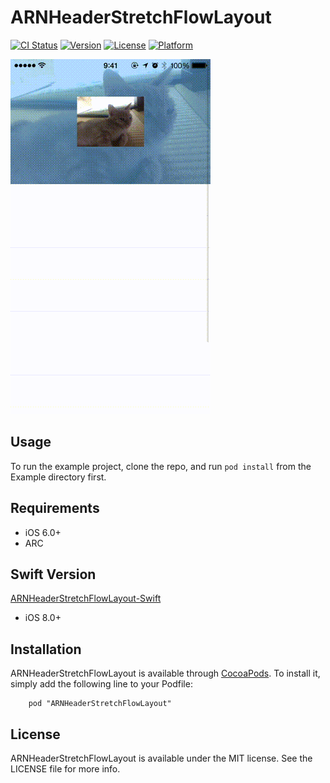 # ARNHeaderStretchFlowLayout

[![CI Status](http://img.shields.io/travis/xxxAIRINxxx/ARNHeaderStretchFlowLayout.svg?style=flat)](https://travis-ci.org/xxxAIRINxxx/ARNHeaderStretchFlowLayout)
[![Version](https://img.shields.io/cocoapods/v/ARNHeaderStretchFlowLayout.svg?style=flat)](http://cocoadocs.org/docsets/ARNHeaderStretchFlowLayout)
[![License](https://img.shields.io/cocoapods/l/ARNHeaderStretchFlowLayout.svg?style=flat)](http://cocoadocs.org/docsets/ARNHeaderStretchFlowLayout)
[![Platform](https://img.shields.io/cocoapods/p/ARNHeaderStretchFlowLayout.svg?style=flat)](http://cocoadocs.org/docsets/ARNHeaderStretchFlowLayout)

![capture](capture.gif "capture")

## Usage

To run the example project, clone the repo, and run `pod install` from the Example directory first.

## Requirements

* iOS 6.0+
* ARC

## Swift Version

[ARNHeaderStretchFlowLayout-Swift](https://github.com/xxxAIRINxxx/ARNHeaderStretchFlowLayout-Swift)

* iOS 8.0+

## Installation

ARNHeaderStretchFlowLayout is available through [CocoaPods](http://cocoapods.org). To install
it, simply add the following line to your Podfile:

````
    pod "ARNHeaderStretchFlowLayout"
````

## License

ARNHeaderStretchFlowLayout is available under the MIT license. See the LICENSE file for more info.
